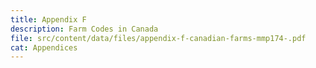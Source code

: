 ```yaml
---
title: Appendix F
description: Farm Codes in Canada
file: src/content/data/files/appendix-f-canadian-farms-mmp174-.pdf
cat: Appendices
---
```


